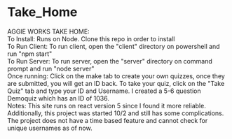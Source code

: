 # Take_Home
AGGIE WORKS TAKE HOME:<br>
To Install: Runs on Node. Clone this repo in order to install<br>
To Run Client: To run client, open the "client" directory on powershell and run "npm start"<br>
To Run Server: To run server, open the "server" directory on command prompt and run "node server"<br>
Once running: Click on the make tab to create your own quizzes, once they are submitted, you will get an ID back. To take your quiz, click on the "Take Quiz" tab and type your ID and Username. I created a 5-6 question Demoquiz which has an ID of 1036.<br>
Notes: This site runs on react version 5 since I found it more reliable. Additionally, this project was started 10/2 and still has some complications. The project does not have a time based feature and cannot check for unique usernames as of now.
